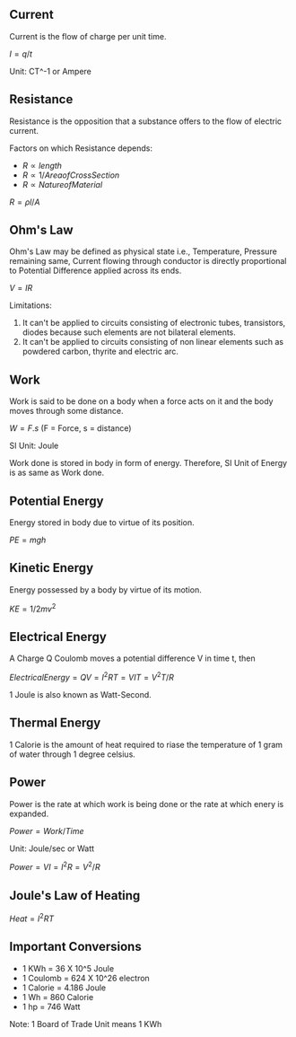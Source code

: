 ## Current

Current is the flow of charge per unit time. 

$I = q/t$

Unit: CT^-1 or Ampere

## Resistance 

Resistance is the opposition that a substance offers to the flow of electric current. 

Factors on which Resistance depends: 

* $R \propto length$
* $R \propto 1/Area of Cross Section$
* $R \propto Nature of Material$

$R = ρ l/A$

## Ohm's Law

Ohm's Law may be defined as physical state i.e., Temperature, Pressure remaining same, Current flowing through conductor is directly proportional to Potential Difference applied across its ends.

$V = IR$

Limitations: 

1. It can't be applied to circuits consisting of electronic tubes, transistors, diodes because such elements are not bilateral elements.
2. It can't be applied to circuits consisting of non linear elements such as powdered carbon, thyrite and electric arc.

## Work

Work is said to be done on a body when a force acts on it and the body moves through some distance. 

$W = F.s$   (F = Force, s = distance)

SI Unit: Joule

Work done is stored in body in form of energy. Therefore, SI Unit of Energy is as same as Work done. 

## Potential Energy

Energy stored in body due to virtue of its position. 

$PE = mgh$

## Kinetic Energy

Energy possessed by a body by virtue of its motion. 

$KE = 1/2 mv^2$

## Electrical Energy

A Charge Q Coulomb moves a potential difference V in time t, then 

$Electrical Energy = QV 
                    = I^2RT
                    = VIT 
                    = V^2T/R$

1 Joule is also known as Watt-Second. 

## Thermal Energy

1 Calorie is the amount of heat required to riase the temperature of 1 gram of water through 1 degree celsius. 

## Power

Power is the rate at which work is being done or the rate at which enery is expanded. 

$Power = Work / Time$

Unit: Joule/sec or Watt

$Power = VI = I^2R = V^2/R$

## Joule's Law of Heating

$Heat = I^2 RT$







## Important Conversions

* 1 KWh = 36 X 10^5 Joule
* 1 Coulomb = 624 X 10^26 electron
* 1 Calorie = 4.186 Joule
* 1 Wh = 860 Calorie
* 1 hp = 746 Watt

Note: 1 Board of Trade Unit means 1 KWh

